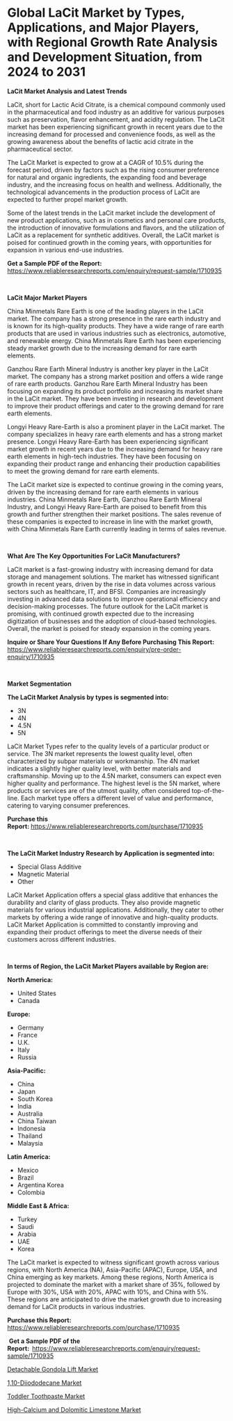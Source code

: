 <p><h1>Global LaCit Market by Types, Applications, and Major Players, with Regional Growth Rate Analysis and Development Situation, from 2024 to 2031</h1></p><p><strong>LaCit Market Analysis and Latest Trends</strong></p>
<p><p>LaCit, short for Lactic Acid Citrate, is a chemical compound commonly used in the pharmaceutical and food industry as an additive for various purposes such as preservation, flavor enhancement, and acidity regulation. The LaCit market has been experiencing significant growth in recent years due to the increasing demand for processed and convenience foods, as well as the growing awareness about the benefits of lactic acid citrate in the pharmaceutical sector.</p><p>The LaCit Market is expected to grow at a CAGR of 10.5% during the forecast period, driven by factors such as the rising consumer preference for natural and organic ingredients, the expanding food and beverage industry, and the increasing focus on health and wellness. Additionally, the technological advancements in the production process of LaCit are expected to further propel market growth.</p><p>Some of the latest trends in the LaCit market include the development of new product applications, such as in cosmetics and personal care products, the introduction of innovative formulations and flavors, and the utilization of LaCit as a replacement for synthetic additives. Overall, the LaCit market is poised for continued growth in the coming years, with opportunities for expansion in various end-use industries.</p></p>
<p><strong>Get a Sample PDF of the Report:&nbsp;</strong> <a href="https://www.reliableresearchreports.com/enquiry/request-sample/1710935">https://www.reliableresearchreports.com/enquiry/request-sample/1710935</a></p>
<p>&nbsp;</p>
<p><strong>LaCit Major Market Players</strong></p>
<p><p>China Minmetals Rare Earth is one of the leading players in the LaCit market. The company has a strong presence in the rare earth industry and is known for its high-quality products. They have a wide range of rare earth products that are used in various industries such as electronics, automotive, and renewable energy. China Minmetals Rare Earth has been experiencing steady market growth due to the increasing demand for rare earth elements.</p><p>Ganzhou Rare Earth Mineral Industry is another key player in the LaCit market. The company has a strong market position and offers a wide range of rare earth products. Ganzhou Rare Earth Mineral Industry has been focusing on expanding its product portfolio and increasing its market share in the LaCit market. They have been investing in research and development to improve their product offerings and cater to the growing demand for rare earth elements.</p><p>Longyi Heavy Rare-Earth is also a prominent player in the LaCit market. The company specializes in heavy rare earth elements and has a strong market presence. Longyi Heavy Rare-Earth has been experiencing significant market growth in recent years due to the increasing demand for heavy rare earth elements in high-tech industries. They have been focusing on expanding their product range and enhancing their production capabilities to meet the growing demand for rare earth elements.</p><p>The LaCit market size is expected to continue growing in the coming years, driven by the increasing demand for rare earth elements in various industries. China Minmetals Rare Earth, Ganzhou Rare Earth Mineral Industry, and Longyi Heavy Rare-Earth are poised to benefit from this growth and further strengthen their market positions. The sales revenue of these companies is expected to increase in line with the market growth, with China Minmetals Rare Earth currently leading in terms of sales revenue.</p></p>
<p>&nbsp;</p>
<p><strong>What Are The Key Opportunities For LaCit Manufacturers?</strong></p>
<p><p>LaCit market is a fast-growing industry with increasing demand for data storage and management solutions. The market has witnessed significant growth in recent years, driven by the rise in data volumes across various sectors such as healthcare, IT, and BFSI. Companies are increasingly investing in advanced data solutions to improve operational efficiency and decision-making processes. The future outlook for the LaCit market is promising, with continued growth expected due to the increasing digitization of businesses and the adoption of cloud-based technologies. Overall, the market is poised for steady expansion in the coming years.</p></p>
<p><strong>Inquire or Share Your Questions If Any Before Purchasing This Report:</strong> <a href="https://www.reliableresearchreports.com/enquiry/pre-order-enquiry/1710935">https://www.reliableresearchreports.com/enquiry/pre-order-enquiry/1710935</a></p>
<p>&nbsp;</p>
<p><strong>Market Segmentation</strong></p>
<p><strong>The LaCit Market Analysis by types is segmented into:</strong></p>
<p><ul><li>3N</li><li>4N</li><li>4.5N</li><li>5N</li></ul></p>
<p><p>LaCit Market Types refer to the quality levels of a particular product or service. The 3N market represents the lowest quality level, often characterized by subpar materials or workmanship. The 4N market indicates a slightly higher quality level, with better materials and craftsmanship. Moving up to the 4.5N market, consumers can expect even higher quality and performance. The highest level is the 5N market, where products or services are of the utmost quality, often considered top-of-the-line. Each market type offers a different level of value and performance, catering to varying consumer preferences.</p></p>
<p><strong>Purchase this Report:&nbsp;</strong><a href="https://www.reliableresearchreports.com/purchase/1710935">https://www.reliableresearchreports.com/purchase/1710935</a></p>
<p>&nbsp;</p>
<p><strong>The LaCit Market Industry Research by Application is segmented into:</strong></p>
<p><ul><li>Special Glass Additive</li><li>Magnetic Material</li><li>Other</li></ul></p>
<p><p>LaCit Market Application offers a special glass additive that enhances the durability and clarity of glass products. They also provide magnetic materials for various industrial applications. Additionally, they cater to other markets by offering a wide range of innovative and high-quality products. LaCit Market Application is committed to constantly improving and expanding their product offerings to meet the diverse needs of their customers across different industries.</p></p>
<p>&nbsp;</p>
<p><strong>In terms of Region, the LaCit Market Players available by Region are:</strong></p>
<p>
    <p> <strong> North America: </strong>
        <ul>
            <li>United States</li>
            <li>Canada</li>
        </ul>
        </p> 
    <p> <strong> Europe: </strong>
        <ul>
            <li>Germany</li>
            <li>France</li>
            <li>U.K.</li>
            <li>Italy</li>
            <li>Russia</li>
        </ul>
        </p> 
    <p> <strong> Asia-Pacific: </strong>
        <ul>
            <li>China</li>
            <li>Japan</li>
            <li>South Korea</li>
            <li>India</li>
            <li>Australia</li>
            <li>China Taiwan</li>
            <li>Indonesia</li>
            <li>Thailand</li>
            <li>Malaysia</li>
        </ul>
        </p> 
    <p> <strong> Latin America: </strong>
        <ul>
            <li>Mexico</li>
            <li>Brazil</li>
            <li>Argentina Korea</li>
            <li>Colombia</li>
        </ul>
        </p> 
    <p> <strong> Middle East & Africa: </strong>
        <ul>
            <li>Turkey</li>
            <li>Saudi</li>
            <li>Arabia</li>
            <li>UAE</li>
            <li>Korea</li>
        </ul>
    </p>
    </p>
<p><p>The LaCit market is expected to witness significant growth across various regions, with North America (NA), Asia-Pacific (APAC), Europe, USA, and China emerging as key markets. Among these regions, North America is projected to dominate the market with a market share of 35%, followed by Europe with 30%, USA with 20%, APAC with 10%, and China with 5%. These regions are anticipated to drive the market growth due to increasing demand for LaCit products in various industries.</p></p>
<p><strong>Purchase this Report: </strong><a href="https://www.reliableresearchreports.com/purchase/1710935">https://www.reliableresearchreports.com/purchase/1710935</a></p>
<p>&nbsp;<strong>Get a Sample PDF of the Report:&nbsp;&nbsp;</strong><a href="https://www.reliableresearchreports.com/enquiry/request-sample/1710935">https://www.reliableresearchreports.com/enquiry/request-sample/1710935</a></p>
<p><strong></strong></p>
<p><p><a href="https://view.publitas.com/reportprime-1/detachable-gondola-lift-market-research-report-provides-critical-insights-that-can-help-shape-business-development-and-investment-strategies/">Detachable Gondola Lift Market</a></p><p><a href="https://view.publitas.com/reportprime-1/110-diiododecane-market-analysis-and-market-size-global-industry-overview-market-segmentation-and-forecast-2024-to-2031/">1,10-Diiododecane Market</a></p><p><a href="https://view.publitas.com/reportprime-1/toddler-toothpaste-market-provides-detailed-segmentation-of-this-market-based-on-type-application-and-region-and-forecast-for-the-period-from-2024-2031/">Toddler Toothpaste Market</a></p><p><a href="https://zircon-bluebell-299.notion.site/High-Calcium-and-Dolomitic-Limestone-Market-A-Comprehensive-Report-of-its-Market-Share-Growth-Tre-2813bdd2e5cd4db4bb80ec28cf573600">High-Calcium and Dolomitic Limestone Market</a></p></p>